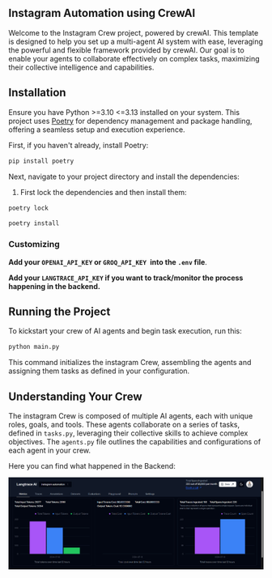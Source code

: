 ## Instagram Automation using CrewAI

Welcome to the Instagram Crew project, powered by crewAI. This template is designed to help you set up a multi-agent AI system with ease, leveraging the powerful and flexible framework provided by crewAI. Our goal is to enable your agents to collaborate effectively on complex tasks, maximizing their collective intelligence and capabilities.
## Installation

Ensure you have Python >=3.10 <=3.13 installed on your system. This project uses [Poetry](https://python-poetry.org/) for dependency management and package handling, offering a seamless setup and execution experience.

First, if you haven't already, install Poetry:

```bash
pip install poetry
```

Next, navigate to your project directory and install the dependencies:

1. First lock the dependencies and then install them:
```bash
poetry lock
```
```bash
poetry install
```
### Customizing

**Add your `OPENAI_API_KEY` or `GROQ_API_KEY `into the `.env` file**.

**Add your `LANGTRACE_API_KEY` if you want to track/monitor the process happening in the backend.**

## Running the Project

To kickstart your crew of AI agents and begin task execution, run this:

```bash
python main.py
```

This command initializes the instagram Crew, assembling the agents and assigning them tasks as defined in your configuration.

## Understanding Your Crew

The instagram Crew is composed of multiple AI agents, each with unique roles, goals, and tools. These agents collaborate on a series of tasks, defined in `tasks.py`, leveraging their collective skills to achieve complex objectives. The `agents.py` file outlines the capabilities and configurations of each agent in your crew.


Here you can find what happened in the Backend: 

![](https://github.com/sreedeepEK/instagram-automation/blob/782184d929f653fcb7a6057e26eb5186832dc303/docs/Screenshot%202024-07-18%20151905.png)
